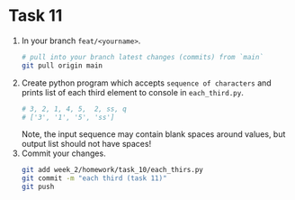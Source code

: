 # Task 11
1. In your branch `feat/<yourname>`.
     ```bash
    # pull into your branch latest changes (commits) from `main`
    git pull origin main
    ```
2. Create python program which accepts `sequence of characters` and prints list of each third element to console in `each_third.py`.
    ```bash
    # 3, 2, 1, 4, 5,  2, ss, q
    # ['3', '1', '5', 'ss']
    ```
    Note, the input sequence may contain blank spaces around values, but output list should not have spaces!
3. Commit your changes.
    ```bash
    git add week_2/homework/task_10/each_thirs.py
    git commit -m "each third (task 11)"
    git push
    ```